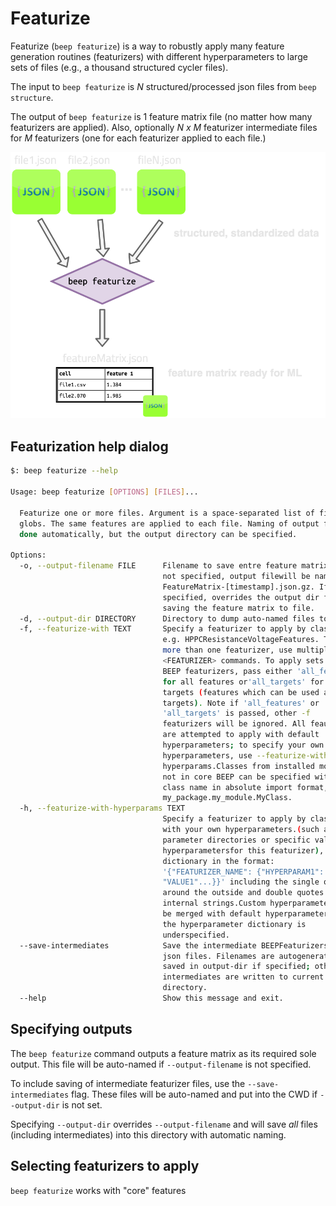 # Featurize

Featurize (`beep featurize`) is a way to robustly apply many feature generation routines (featurizers) with
different hyperparameters to large sets of files (e.g., a thousand structured cycler files).

The input to `beep featurize` is *N* structured/processed json files from `beep structure`.

The output of `beep featurize` is 1 feature matrix file (no matter how many featurizers are applied). Also, optionally *N x M* featurizer 
intermediate files for *M* featurizers (one for each featurizer applied to each file.)


![cli_featurize](../static/op_graphic_featurize.png)


## Featurization help dialog


```sh
$: beep featurize --help

Usage: beep featurize [OPTIONS] [FILES]...

  Featurize one or more files. Argument is a space-separated list of files or
  globs. The same features are applied to each file. Naming of output files is
  done automatically, but the output directory can be specified.

Options:
  -o, --output-filename FILE      Filename to save entre feature matrix to. If
                                  not specified, output filewill be named with
                                  FeatureMatrix-[timestamp].json.gz. If
                                  specified, overrides the output dir for
                                  saving the feature matrix to file.
  -d, --output-dir DIRECTORY      Directory to dump auto-named files to.
  -f, --featurize-with TEXT       Specify a featurizer to apply by class name,
                                  e.g. HPPCResistanceVoltageFeatures. To apply
                                  more than one featurizer, use multiple -f
                                  <FEATURIZER> commands. To apply sets ofcore
                                  BEEP featurizers, pass either 'all_features'
                                  for all features or'all_targets' for all
                                  targets (features which can be used as
                                  targets). Note if 'all_features' or
                                  'all_targets' is passed, other -f
                                  featurizers will be ignored. All feautrizers
                                  are attempted to apply with default
                                  hyperparameters; to specify your own
                                  hyperparameters, use --featurize-with-
                                  hyperparams.Classes from installed modules
                                  not in core BEEP can be specified with the
                                  class name in absolute import format, e.g.,
                                  my_package.my_module.MyClass.
  -h, --featurize-with-hyperparams TEXT
                                  Specify a featurizer to apply by class name
                                  with your own hyperparameters.(such as
                                  parameter directories or specific values for
                                  hyperparametersfor this featurizer), pass a
                                  dictionary in the format:
                                  '{"FEATURIZER_NAME": {"HYPERPARAM1":
                                  "VALUE1"...}}' including the single quotes
                                  around the outside and double quotes for
                                  internal strings.Custom hyperparameters will
                                  be merged with default hyperparameters if
                                  the hyperparameter dictionary is
                                  underspecified.
  --save-intermediates            Save the intermediate BEEPFeaturizers as
                                  json files. Filenames are autogenerated and
                                  saved in output-dir if specified; otherwise,
                                  intermediates are written to current working
                                  directory.
  --help                          Show this message and exit.

```



## Specifying outputs

The `beep featurize` command outputs a feature matrix as its required sole output. This file will
be auto-named if `--output-filename` is not specified. 

To include saving of intermediate featurizer files, use the `--save-intermediates` flag. These files will be auto-named and put into the CWD if `--output-dir` is not set.

Specifying `--output-dir` overrides `--output-filename` and will save *all* files (including intermediates) into this directory with automatic naming.



## Selecting featurizers to apply


`beep featurize` works with "core" features 
